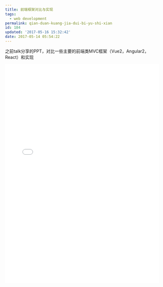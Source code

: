 ```yaml
---
title: 前端框架对比与实现
tags:
  - web development
permalink: qian-duan-kuang-jia-dui-bi-yu-shi-xian
id: 184
updated: '2017-05-16 15:32:42'
date: 2017-05-14 05:54:22
---
```


之前talk分享的PPT，对比一些主要的前端类MVC框架（Vue2，Angular2，React）和实现
<iframe src="//slides.com/weiweiggice/deck/embed" width="100%" height="720" scrolling="no" frameborder="0" webkitallowfullscreen mozallowfullscreen allowfullscreen></iframe>